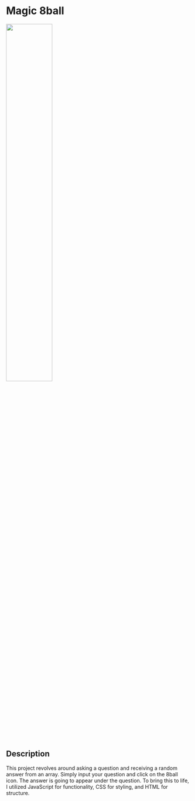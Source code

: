 ﻿# Magic 8ball

<img src="https://github.com/Wikaobl/magic_8ball/assets/107032701/4738d386-acaf-4cb2-a8bf-f4bcd262f664" width="50%">

## Description 

This project revolves around asking a question and receiving a random answer from an array. Simply input your question and click on the 8ball icon. The answer is going to appear under the question. To bring this to life, I utilized JavaScript for functionality, CSS for styling, and HTML for structure.
